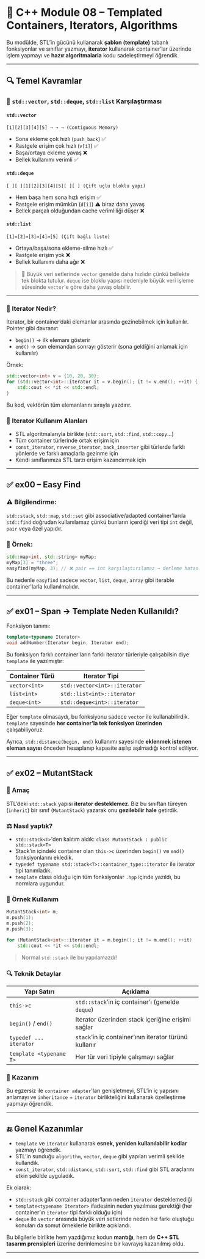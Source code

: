 # 📘 C++ Module 08 – Templated Containers, Iterators, Algorithms

Bu modülde, STL’in gücünü kullanarak **şablon (template)** tabanlı fonksiyonlar ve sınıflar yazmayı, **iterator** kullanarak container’lar üzerinde işlem yapmayı ve **hazır algoritmalarla** kodu sadeleştirmeyi öğrendik.

---

## 🔍 Temel Kavramlar

### 🔢 `std::vector`, `std::deque`, `std::list` Karşılaştırması

#### `std::vector`

```
[1][2][3][4][5] → → → (Contiguous Memory)
```

* Sona ekleme çok hızlı (`push_back`) ✅
* Rastgele erişim çok hızlı (`v[i]`) ✅
* Başa/ortaya ekleme yavaş ❌
* Bellek kullanımı verimli ✅

#### `std::deque`

```
[ ][ ][1][2][3][4][5][ ][ ] (Çift uçlu bloklu yapı)
```

* Hem başa hem sona hızlı erişim ✅
* Rastgele erişim mümkün (`d[i]`) ⚠️ biraz daha yavaş
* Bellek parçalı olduğundan cache verimliliği düşer ❌

#### `std::list`

```
[1]↔[2]↔[3]↔[4]↔[5] (Çift bağlı liste)
```

* Ortaya/başa/sona ekleme-silme hızlı ✅
* Rastgele erişim yok ❌
* Bellek kullanımı daha ağır ❌

> 📌 Büyük veri setlerinde `vector` genelde daha hızlıdır çünkü bellekte tek blokta tutulur. `deque` ise bloklu yapısı nedeniyle büyük veri işleme süresinde `vector`'e göre daha yavaş olabilir.

---

### 🧭 Iterator Nedir?

Iterator, bir container’daki elemanlar arasında gezinebilmek için kullanılır. Pointer gibi davranır:

* `begin()` → ilk elemanı gösterir
* `end()` → son elemandan sonrayı gösterir (sona geldiğini anlamak için kullanılır)

Örnek:

```cpp
std::vector<int> v = {10, 20, 30};
for (std::vector<int>::iterator it = v.begin(); it != v.end(); ++it) {
    std::cout << *it << std::endl;
}
```

Bu kod, vektörün tüm elemanlarını sırayla yazdırır.

### 🔧 Iterator Kullanım Alanları

* STL algoritmalarıyla birlikte (`std::sort`, `std::find`, `std::copy`...)
* Tüm container türlerinde ortak erişim için
* `const_iterator`, `reverse_iterator`, `back_inserter` gibi türlerde farklı yönlerde ve farklı amaçlarla gezinme için
* Kendi sınıflarımıza STL tarzı erişim kazandırmak için

---

## ✅ ex00 – Easy Find

### ⚠️ Bilgilendirme:

`std::stack`, `std::map`, `std::set` gibi associative/adapted container'larda `std::find` doğrudan kullanılamaz çünkü bunların içerdiği veri tipi `int` değil, `pair` veya özel yapıdır.

### 📌 Örnek:

```cpp
std::map<int, std::string> myMap;
myMap[3] = "three";
easyfind(myMap, 3); // ❌ pair == int karşılaştırılamaz → derleme hatası
```

Bu nedenle `easyfind` sadece `vector`, `list`, `deque`, `array` gibi iterable container'larla kullanılmalıdır.

---

## ✅ ex01 – Span → Template Neden Kullanıldı?

Fonksiyon tanımı:

```cpp
template<typename Iterator>
void addNumber(Iterator begin, Iterator end);
```

Bu fonksiyon farklı container'ların farklı iterator türleriyle çalışabilsin diye `template` ile yazılmıştır:

| Container Türü | Iterator Tipi                |
| -------------- | ---------------------------- |
| `vector<int>`  | `std::vector<int>::iterator` |
| `list<int>`    | `std::list<int>::iterator`   |
| `deque<int>`   | `std::deque<int>::iterator`  |

Eğer `template` olmasaydı, bu fonksiyonu sadece `vector` ile kullanabilirdik. `template` sayesinde **her container’la tek fonksiyon üzerinden** çalışabiliyoruz.

Ayrıca, `std::distance(begin, end)` kullanımı sayesinde **eklenmek istenen eleman sayısı** önceden hesaplanıp kapasite aşılıp aşılmadığı kontrol ediliyor.

---

## ✅ ex02 – MutantStack

### 🎯 Amaç

STL’deki `std::stack` yapısı **iterator desteklemez**. Biz bu sınıftan türeyen (`inherit`) bir sınıf (`MutantStack`) yazarak onu **gezilebilir hale** getirdik.

### ⚖️ Nasıl yaptık?

* `std::stack<T>`'den kalıtım aldık: `class MutantStack : public std::stack<T>`
* Stack’in içindeki container olan `this->c` üzerinden `begin()` ve `end()` fonksiyonlarını ekledik.
* `typedef typename std::stack<T>::container_type::iterator` ile iterator tipi tanımladık.
* `template` class olduğu için tüm fonksiyonlar `.hpp` içinde yazıldı, bu normlara uygundur.

### 📌 Örnek Kullanım

```cpp
MutantStack<int> m;
m.push(1);
m.push(2);
m.push(3);

for (MutantStack<int>::iterator it = m.begin(); it != m.end(); ++it)
    std::cout << *it << std::endl;
```

> Normal `std::stack` ile bu yapılamazdı!

### 🔍 Teknik Detaylar

| Yapı Satırı             | Açıklama                                              |
| ----------------------- | ----------------------------------------------------- |
| `this->c`               | `std::stack`’in iç container’ı (genelde `deque`)      |
| `begin()` / `end()`     | Iterator üzerinden stack içeriğine erişimi sağlar     |
| `typedef ... iterator`  | `stack`’in iç container’ının iterator türünü kullanır |
| `template <typename T>` | Her tür veri tipiyle çalışmayı sağlar                 |

### 🧠 Kazanım

Bu egzersiz ile `container adapter`'ları genişletmeyi, STL’in iç yapısını anlamayı ve `inheritance` + `iterator` birlikteliğini kullanarak özelleştirme yapmayı öğrendik.

---

## 🔚 Genel Kazanımlar

* `template` ve `iterator` kullanarak **esnek, yeniden kullanılabilir kodlar** yazmayı öğrendik.
* STL’in sunduğu `algorithm`, `vector`, `deque` gibi yapıları verimli şekilde kullandık.
* `const_iterator`, `std::distance`, `std::sort`, `std::find` gibi STL araçlarını etkin şekilde uyguladık.

Ek olarak:

* `std::stack` gibi container adapter’ların neden `iterator` desteklemediği
* `template<typename Iterator>` ifadesinin neden yazılması gerektiği (her container’ın `iterator` tipi farklı olduğu için)
* `deque` ile `vector` arasında büyük veri setlerinde neden hız farkı oluştuğu
  konuları da somut örneklerle birlikte açıklandı.

Bu bilgilerle birlikte hem yazdığımız kodun **mantığı**, hem de **C++ STL tasarım prensipleri** üzerine derinlemesine bir kavrayış kazanılmış oldu.

---

